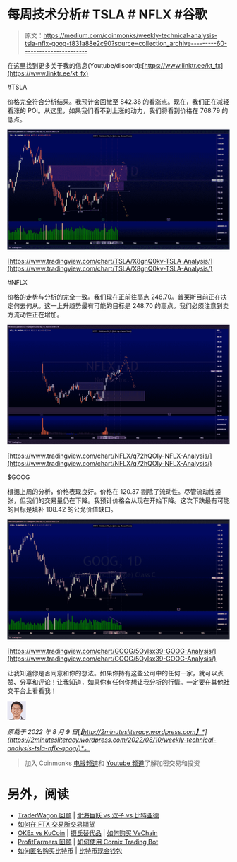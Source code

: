 # 每周技术分析# TSLA # NFLX #谷歌

> 原文：<https://medium.com/coinmonks/weekly-technical-analysis-tsla-nflx-goog-f831a88e2c90?source=collection_archive---------60----------------------->

在这里找到更多关于我的信息(Youtube/discord):[https://www.linktr.ee/kt_fx](https://www.linktr.ee/kt_fx)

#TSLA

价格完全符合分析结果。我预计会回撤至 842.36 的看涨点。现在，我们正在减轻看涨的 POI。从这里，如果我们看不到上涨的动力，我们将看到价格在 768.79 的低点。

![](img/7e94cd735e7ccb6dd4d87fd4dc4d7564.png)

[https://www.tradingview.com/chart/TSLA/X8gnQ0kv-TSLA-Analysis/](https://www.tradingview.com/chart/TSLA/X8gnQ0kv-TSLA-Analysis/)

#NFLX

价格的走势与分析的完全一致。我们现在正前往高点 248.70。普莱斯目前正在决定何去何从。这一上升趋势最有可能的目标是 248.70 的高点。我们必须注意到卖方流动性正在增加。

![](img/8665e9901a5b7cf72737ddd9890b308c.png)

[https://www.tradingview.com/chart/NFLX/q72hQOIy-NFLX-Analysis/](https://www.tradingview.com/chart/NFLX/q72hQOIy-NFLX-Analysis/)

$GOOG

根据上周的分析，价格表现良好。价格在 120.37 剔除了流动性。尽管流动性紧张，但我们的交易量仍在下降。我预计价格会从现在开始下降。这次下跌最有可能的目标是填补 108.42 的公允价值缺口。

![](img/0507134c621ff7b245fd9ca394ed36af.png)

[https://www.tradingview.com/chart/GOOG/5Oylsx39-GOOG-Analysis/](https://www.tradingview.com/chart/GOOG/5Oylsx39-GOOG-Analysis/)

让我知道你是否同意和你的想法。如果你持有这些公司中的任何一家，就可以点赞、分享和评论！让我知道，如果你有任何你想让我分析的行情。一定要在其他社交平台上看看我！

![](img/1e3df56adb1b64cea7633fd09e0cd5c4.png)

*原载于 2022 年 8 月 9 日*[*【http://2minutesliteracy.wordpress.com】*](https://2minutesliteracy.wordpress.com/2022/08/10/weekly-technical-analysis-tsla-nflx-goog/)*。*

> 加入 Coinmonks [电报频道](https://t.me/coincodecap)和 [Youtube 频道](https://www.youtube.com/c/coinmonks/videos)了解加密交易和投资

# 另外，阅读

*   [TraderWagon 回顾](https://coincodecap.com/traderwagon-review) | [北海巨妖 vs 双子 vs 比特亚德](https://coincodecap.com/kraken-vs-gemini-vs-bityard)
*   [如何在 FTX 交易所交易期货](https://coincodecap.com/ftx-futures-trading)
*   [OKEx vs KuCoin](https://coincodecap.com/okex-kucoin) | [摄氏替代品](https://coincodecap.com/celsius-alternatives) | [如何购买 VeChain](https://coincodecap.com/buy-vechain)
*   [ProfitFarmers 回顾](https://coincodecap.com/profitfarmers-review) | [如何使用 Cornix Trading Bot](https://coincodecap.com/cornix-trading-bot)
*   [如何匿名购买比特币](https://coincodecap.com/buy-bitcoin-anonymously) | [比特币现金钱包](https://coincodecap.com/bitcoin-cash-wallets)